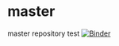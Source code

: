 # master
master repository test
[![Binder](https://mybinder.org/badge_logo.svg)](https://mybinder.org/v2/gh/Doclp/master?urlpath=https%3A%2F%2Fgithub.com%2FDoclp%2FGPy)
